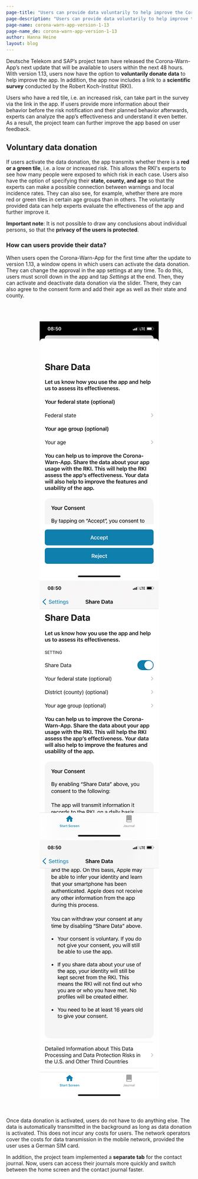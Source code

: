 ```yaml
---
page-title: "Users can provide data voluntarily to help improve the Corona-Warn-App further"
page-description: "Users can provide data voluntarily to help improve the Corona-Warn-App further"
page-name: corona-warn-app-version-1-13
page-name_de: corona-warn-app-version-1-13
author: Hanna Heine
layout: blog
---
```

 
Deutsche Telekom and SAP’s project team have released the Corona-Warn-App’s next update that will be available to users within the next 48 hours. With version 1.13, users now have the option to **voluntarily donate data** to help improve the app. In addition, the app now includes a link to a **scientific survey** conducted by the Robert Koch-Institut (RKI).

<!-- overview -->

Users who have a red tile, i.e. an increased risk, can take part in the survey via the link in the app. If users provide more information about their behavior before the risk notification and their planned behavior afterwards, experts can analyze the app’s effectiveness and understand it even better. As a result, the project team can further improve the app based on user feedback.  


## Voluntary data donation

If users activate the data donation, the app transmits whether there is a **red or a green tile**, i.e. a low or increased risk. This allows the RKI's experts to see how many people were exposed to which risk in each case. Users also have the option of specifying their **state, county, and age** so that the experts can make a possible connection between warnings and local incidence rates. They can also see, for example, whether there are more red or green tiles in certain age groups than in others. The voluntarily provided data can help experts evaluate the effectiveness of the app and further improve it. 

**Important note**: It is not possible to draw any conclusions about individual persons, so that the **privacy of the users is protected**. 


### How can users provide their data?

When users open the Corona-Warn-App for the first time after the update to version 1.13, a window opens in which users can activate the data donation. They can change the approval in the app settings at any time. To do this, users must scroll down in the app and tap *Settings* at the end. Then, they can activate and deactivate data donation via the slider. There, they can also agree to the consent form and add their age as well as their state and county.  

<br></br>

<center> <img src="./DataOnboarding_EN.png" title="Pop-Up Window Data Donation" style="align: center"> <img src="./DataSettings_EN_1.png" title="Data donation settings" style="align: center"> <img src="./DataSettings_EN_2.png" title="consent form" style="align: center"> </center>
<br></br>


Once data donation is activated, users do not have to do anything else. The data is automatically transmitted in the background as long as data donation is activated. This does not incur any costs for users. The network operators cover the costs for data transmission in the mobile network, provided the user uses a German SIM card.

In addition, the project team implemented a **separate tab** for the contact journal. Now, users can access their journals more quickly and switch between the home screen and the contact journal faster.
